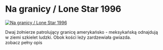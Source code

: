Na granicy / Lone Star 1996 
=============
[![Na granicy / Lone Star 1996 ](http://vidos.pl/images/player.gif)](http://vidos.pl/na-granicy-lone-star-1996)

 Dwaj żołnierze patrolujący granicę amerykańsko - meksykańską odnajdują w ziemi szkielet ludzki. Obok kości leży zardzewiała gwiazda. zobacz pełny opis
